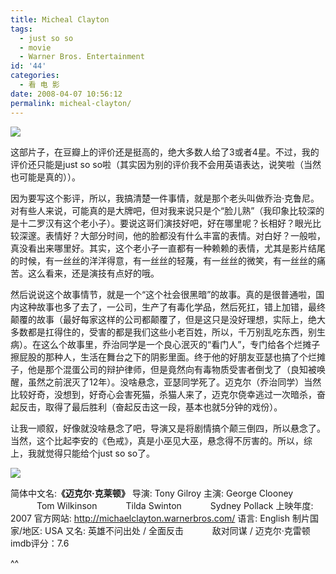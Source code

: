 ```yaml
---
title: Micheal Clayton
tags:
  - just so so
  - movie
  - Warner Bros. Entertainment
id: '44'
categories:
  - 看 电 影
date: 2008-04-07 10:56:12
permalink: micheal-clayton/
---
```


[![](http://lh6.google.com/TangChao.ZJU/R_l-P2LV6GI/AAAAAAAAAQg/Sfrt8nRcCrM/s144/michael-clayton.jpg)](http://picasaweb.google.com/TangChao.ZJU/nLWIF/photo#5186315256600062050)

这部片子，在豆瓣上的评价还是挺高的，绝大多数人给了3或者4星。不过，我的评价还只能是just so so啦（其实因为别的评价我不会用英语表达，说笑啦（当然也可能是真的））。

因为要写这个影评，所以，我搞清楚一件事情，就是那个老头叫做乔治·克鲁尼。对有些人来说，可能真的是大牌吧，但对我来说只是个“脸儿熟”（我印象比较深的是十二罗汉有这个老小子）。要说这哥们演技好吧，好在哪里呢？长相好？眼光比较深邃。表情好？大部分时间，他的脸都没有什么丰富的表情。对白好？一般啦，真没看出来哪里好。其实，这个老小子一直都有一种赖赖的表情，尤其是影片结尾的时候，有一丝丝的洋洋得意，有一丝丝的轻蔑，有一丝丝的微笑，有一丝丝的痛苦。这么看来，还是演技有点好的哦。

然后说说这个故事情节，就是一个“这个社会很黑暗”的故事。真的是很普通啦，国内这种故事也多了去了，一公司，生产了有毒化学品，然后死扛，错上加错，最终颠覆的故事（最好每家这样的公司都颠覆了，但是这只是没好理想，实际上，绝大多数都是扛得住的，受害的都是我们这些小老百姓，所以，千万别乱吃东西，别生病）。在这么个故事里，乔治同学是一个良心泯灭的“看门人”，专门给各个烂摊子擦屁股的那种人，生活在舞台之下的阴影里面。终于他的好朋友亚瑟也搞了个烂摊子，他是那个混蛋公司的辩护律师，但是竟然向有毒物质受害者倒戈了（良知被唤醒，虽然之前泯灭了12年）。没啥悬念，亚瑟同学死了。迈克尔（乔治同学）当然比较好奇，没想到，好奇心会害死猫，杀猫人来了，迈克尔侥幸逃过一次暗杀，奋起反击，取得了最后胜利（奋起反击这一段，基本也就5分钟的戏份）。

让我一顺叙，好像就没啥悬念了吧，导演又是将剧情搞个颠三倒四，所以悬念了。当然，这个比起李安的《色戒》，真是小巫见大巫，悬念得不厉害的。所以，综上，我就觉得只能给个just so so了。
<!-- more -->
[![](http://lh6.google.com/TangChao.ZJU/R_mID2LV6HI/AAAAAAAAARA/kf04a1o7b_E/s288/michael-clayton-poster.jpg)](http://picasaweb.google.com/TangChao.ZJU/nLWIF/photo#5186326045557909618)

简体中文名:**《迈克尔·克莱顿》**
导演: Tony Gilroy
主演: George Clooney
　　　Tom Wilkinson
　　　Tilda Swinton
　　　Sydney Pollack
上映年度: 2007
官方网站: http://michaelclayton.warnerbros.com/
语言: English
制片国家/地区: USA
又名: 英雄不问出处 / 全面反击
　　　敌对同谋 / 迈克尔·克雷顿
imdb评分：7.6

^^